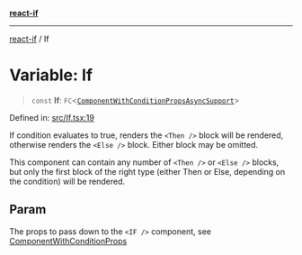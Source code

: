 [**react-if**](../README.md)

***

[react-if](../globals.md) / If

# Variable: If

> `const` **If**: `FC`\<[`ComponentWithConditionPropsAsyncSupport`](../type-aliases/ComponentWithConditionPropsAsyncSupport.md)\>

Defined in: [src/If.tsx:19](https://github.com/romac/react-if/blob/a9e20a62047714170b87fd7c41326dfc5c79f302/src/If.tsx#L19)

If condition evaluates to true, renders the `<Then />` block will be rendered,
otherwise renders the `<Else />` block. Either block may be omitted.

This component can contain any number of `<Then />` or `<Else />` blocks,
but only the first block of the right type (either Then or Else, depending on the condition) will be rendered.

## Param

The props to pass down to the `<IF />` component, see [ComponentWithConditionProps](../type-aliases/ComponentWithConditionProps.md)
